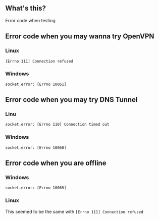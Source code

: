 ## What's this?
Error code when testing.

## Error code when you may wanna try OpenVPN
### Linux
`[Errno 111] Connection refused`
### Windows
`socket.error: [Errno 10061]`

## Error code when you may try DNS Tunnel
### Linu
`socket.error: [Errno 110] Connection timed out`
### Windows 
`socket.error: [Errno 10060]`

## Error code when you are offline
### Windows
`socket.error: [Errno 10065]`
### Linux
This seemed to be the same with `[Errno 111] Connection refused`
